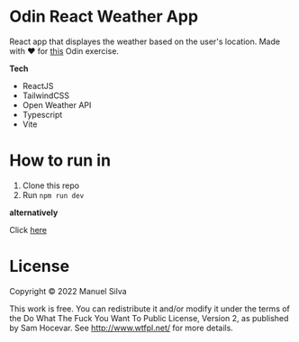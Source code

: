 # Odin React Weather App
React app that displayes the weather based on the user's location.
Made with ❤️ for [this](https://www.theodinproject.com/lessons/node-path-javascript-weather-app) Odin exercise.

**Tech**
* ReactJS
* TailwindCSS
* Open Weather API
* Typescript
* Vite

# How to run in
1. Clone this repo
2. Run `npm run dev`

**alternatively**

Click [here](https://mjsilva.github.io/odin-weather-app/)

# License

Copyright © 2022 Manuel Silva

This work is free. You can redistribute it and/or modify it under the
terms of the Do What The Fuck You Want To Public License, Version 2,
as published by Sam Hocevar. See http://www.wtfpl.net/ for more details.